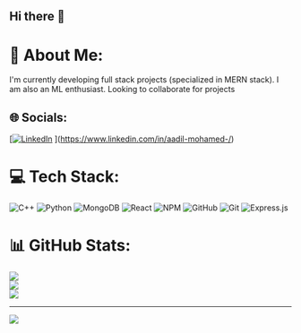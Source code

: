 ## Hi there 👋

# 💫 About Me:
I'm currently developing full stack projects (specialized in MERN stack). I am also an ML enthusiast. Looking to collaborate for projects


## 🌐 Socials:
[[![LinkedIn](https://img.shields.io/badge/LinkedIn-%230077B5.svg?logo=linkedin&logoColor=white)](https://linkedin.com/in/https://www.linkedin.com/in/aadil-mohamed-/) 
](https://www.linkedin.com/in/aadil-mohamed-/)
# 💻 Tech Stack:
![C++](https://img.shields.io/badge/c++-%2300599C.svg?style=for-the-badge&logo=c%2B%2B&logoColor=white) ![Python](https://img.shields.io/badge/python-3670A0?style=for-the-badge&logo=python&logoColor=ffdd54) ![MongoDB](https://img.shields.io/badge/MongoDB-%234ea94b.svg?style=for-the-badge&logo=mongodb&logoColor=white) ![React](https://img.shields.io/badge/react-%2320232a.svg?style=for-the-badge&logo=react&logoColor=%2361DAFB) ![NPM](https://img.shields.io/badge/NPM-%23CB3837.svg?style=for-the-badge&logo=npm&logoColor=white) ![GitHub](https://img.shields.io/badge/github-%23121011.svg?style=for-the-badge&logo=github&logoColor=white) ![Git](https://img.shields.io/badge/git-%23F05033.svg?style=for-the-badge&logo=git&logoColor=white) ![Express.js](https://img.shields.io/badge/express.js-%23404d59.svg?style=for-the-badge&logo=express&logoColor=%2361DAFB)
# 📊 GitHub Stats:
![](https://github-readme-stats.vercel.app/api?username=AADIL812&theme=dark&hide_border=false&include_all_commits=false&count_private=false)<br/>
![](https://github-readme-streak-stats.herokuapp.com/?user=AADIL812&theme=dark&hide_border=false)<br/>
![](https://github-readme-stats.vercel.app/api/top-langs/?username=AADIL812&theme=dark&hide_border=false&include_all_commits=false&count_private=false&layout=compact)

---
[![](https://visitcount.itsvg.in/api?id=AADIL812&icon=0&color=0)](https://visitcount.itsvg.in)

<!-- Proudly created with GPRM ( https://gprm.itsvg.in ) -->
